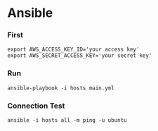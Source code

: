 # Ansible
### First
```
export AWS_ACCESS_KEY_ID='your access key'
export AWS_SECRET_ACCESS_KEY='your secret key'
```
### Run

`ansible-playbook -i hosts main.yml`

### Connection Test

`ansible -i hosts all -m ping -u ubuntu`
